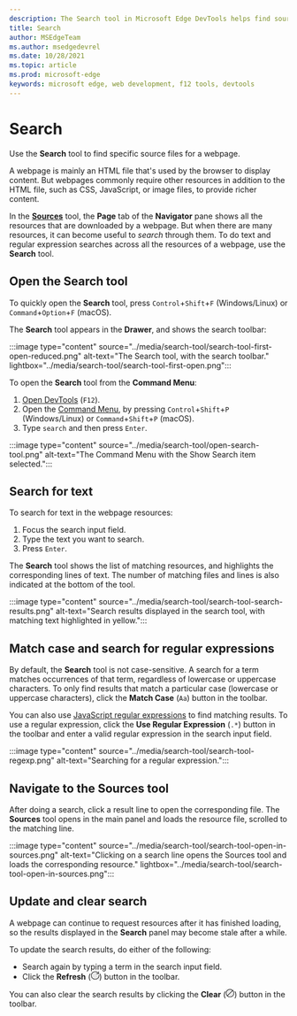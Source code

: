 ```yaml
---
description: The Search tool in Microsoft Edge DevTools helps find source files.
title: Search
author: MSEdgeTeam
ms.author: msedgedevrel
ms.date: 10/28/2021
ms.topic: article
ms.prod: microsoft-edge
keywords: microsoft edge, web development, f12 tools, devtools
---
```

# Search

Use the **Search** tool to find specific source files for a webpage.

A webpage is mainly an HTML file that's used by the browser to display content.  But webpages commonly require other resources in addition to the HTML file, such as CSS, JavaScript, or image files, to provide richer content.

In the [**Sources**](../sources/index.md) tool, the **Page** tab of the **Navigator** pane shows all the resources that are downloaded by a webpage.  But when there are many resources, it can become useful to _search_ through them.  To do text and regular expression searches across all the resources of a webpage, use the **Search** tool.


<!-- ====================================================================== -->
## Open the Search tool

To quickly open the **Search** tool, press `Control`+`Shift`+`F` (Windows/Linux) or `Command`+`Option`+`F` (macOS).

The **Search** tool appears in the **Drawer**, and shows the search toolbar:

:::image type="content" source="../media/search-tool/search-tool-first-open-reduced.png" alt-text="The Search tool, with the search toolbar." lightbox="../media/search-tool/search-tool-first-open.png":::

To open the **Search** tool from the **Command Menu**:
1. [Open DevTools](../open/index.md) (`F12`).
1. Open the [Command Menu](../command-menu/index.md), by pressing `Control`+`Shift`+`P` (Windows/Linux) or `Command`+`Shift`+`P` (macOS).
1. Type `search` and then press `Enter`.

:::image type="content" source="../media/search-tool/open-search-tool.png" alt-text="The Command Menu with the Show Search item selected.":::

<!-- See also [Global keyboard shortcuts](../shortcuts/index.md#global-keyboard-shortcuts). -->


<!-- ====================================================================== -->
## Search for text

To search for text in the webpage resources:

1. Focus the search input field.
1. Type the text you want to search.
1. Press `Enter`.

The **Search** tool shows the list of matching resources, and highlights the corresponding lines of text.  The number of matching files and lines is also indicated at the bottom of the tool.

:::image type="content" source="../media/search-tool/search-tool-search-results.png" alt-text="Search results displayed in the search tool, with matching text highlighted in yellow.":::

<!-- The search results are pretty-printed. -->


<!-- ====================================================================== -->
## Match case and search for regular expressions

By default, the **Search** tool is not case-sensitive.  A search for a term matches occurrences of that term, regardless of lowercase or uppercase characters.  To only find results that match a particular case (lowercase or uppercase characters), click the **Match Case** (`Aa`) button in the toolbar.

You can also use [JavaScript regular expressions](https://developer.mozilla.org/en-US/docs/Web/JavaScript/Guide/Regular_Expressions) to find matching results. To use a regular expression, click the **Use Regular Expression** (`.*`) button in the toolbar and enter a valid regular expression in the search input field.

:::image type="content" source="../media/search-tool/search-tool-regexp.png" alt-text="Searching for a regular expression.":::


<!-- ====================================================================== -->
## Navigate to the Sources tool

After doing a search, click a result line to open the corresponding file.  The **Sources** tool opens in the main panel and loads the resource file, scrolled to the matching line.

:::image type="content" source="../media/search-tool/search-tool-open-in-sources.png" alt-text="Clicking on a search line opens the Sources tool and loads the corresponding resource." lightbox="../media/search-tool/search-tool-open-in-sources.png":::


<!-- ====================================================================== -->
## Update and clear search

A webpage can continue to request resources after it has finished loading, so the results displayed in the **Search** panel may become stale after a while.

To update the search results, do either of the following:
*  Search again by typing a term in the search input field.
*  Click the **Refresh** (![Refresh search button](../media/search-tool/search-tool-refresh.png)) button in the toolbar.

You can also clear the search results by clicking the **Clear** (![Clear search button](../media/search-tool/search-tool-clear.png)) button in the toolbar.
